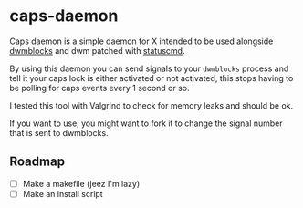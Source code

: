 # caps-daemon

Caps daemon is a simple daemon for X intended to be used alongside
[dwmblocks](https://github.com/torrinfail/dwmblocks) and dwm patched with
[statuscmd](https://dwm.suckless.org/patches/statuscmd/).

By using this daemon you can send signals to your `dwmblocks` process and tell
it your caps lock is either activated or not activated, this stops having to be
polling for caps events every 1 second or so.

I tested this tool with Valgrind to check for memory leaks and should be ok.

If you want to use, you might want to fork it to change the signal number that
is sent to dwmblocks.

## Roadmap

- [ ] Make a makefile (jeez I'm lazy)
- [ ] Make an install script
